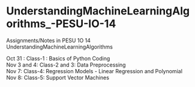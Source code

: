 # UnderstandingMachineLearningAlgorithms_-PESU-IO-14
Assignments/Notes in PESU 1O 14  UnderstandingMachineLearningAlgorithms

Oct 31 : Class-1 : Basics of Python Coding        
Nov 3 and 4: Class-2 and 3: Data Preprocessing        
Nov 7: Class-4: Regression Models  - Linear Regression and Polynomial   
Nov 8: Class-5: Support Vector Machines
